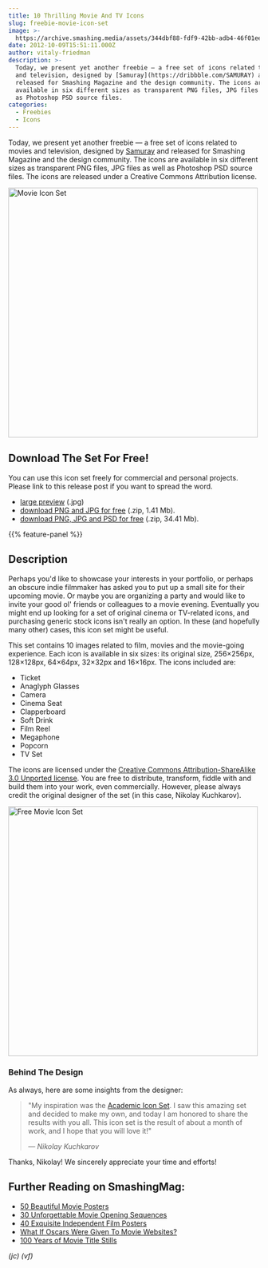 ```yaml
---
title: 10 Thrilling Movie And TV Icons
slug: freebie-movie-icon-set
image: >-
  https://archive.smashing.media/assets/344dbf88-fdf9-42bb-adb4-46f01eedd629/b6c64bd1-c573-4df2-94c8-46bf20285b3c/popcorn-movies.jpg
date: 2012-10-09T15:51:11.000Z
author: vitaly-friedman
description: >-
  Today, we present yet another freebie — a free set of icons related to movies
  and television, designed by [Samuray](https://dribbble.com/SAMURAY) and
  released for Smashing Magazine and the design community. The icons are
  available in six different sizes as transparent PNG files, JPG files as well
  as Photoshop PSD source files.
categories:
  - Freebies
  - Icons
---
```

Today, we present yet another freebie — a free set of icons related to movies and television, designed by <a href="https://dribbble.com/SAMURAY">Samuray</a> and released for Smashing Magazine and the design community. The icons are available in six different sizes as transparent PNG files, JPG files as well as Photoshop PSD source files. The icons are released under a Creative Commons Attribution license. 

<a title="large preview" href="https://archive.smashing.media/assets/344dbf88-fdf9-42bb-adb4-46f01eedd629/402f8d1e-9cc5-4563-99dd-69678bd0f3f5/full-preview.jpg"><img loading="lazy" decoding="async" src="https://archive.smashing.media/assets/344dbf88-fdf9-42bb-adb4-46f01eedd629/66f6ec23-b2f1-4733-a56f-685fb74bd5e3/cover2.jpg" alt="Movie Icon Set" width="500" /></a>

## Download The Set For Free!

You can use this icon set freely for commercial and personal projects. Please link to this release post if you want to spread the word.

*   [large preview](https://archive.smashing.media/assets/344dbf88-fdf9-42bb-adb4-46f01eedd629/402f8d1e-9cc5-4563-99dd-69678bd0f3f5/full-preview.jpg) (.jpg)
*   [download PNG and JPG for free](https://smashingmagazine.com/provide/Freebies/movie-icon-set-JPG-PNG.zip "Download the whole package as .zip") (.zip, 1.41 Mb).
*   [download PNG, JPG and PSD for free](https://smashingmagazine.com/provide/Freebies/movie-icon-set-JPG-PNG-PSD.zip "Download the whole package as .zip") (.zip, 34.41 Mb).

{{% feature-panel %}}

## Description

Perhaps you'd like to showcase your interests in your portfolio, or perhaps an obscure indie filmmaker has asked you to put up a small site for their upcoming movie. Or maybe you are organizing a party and would like to invite your good ol' friends or colleagues to a movie evening. Eventually you might end up looking for a set of original cinema or TV-related icons, and purchasing generic stock icons isn't really an option. In these (and hopefully many other) cases, this icon set might be useful.

This set contains 10 images related to film, movies and the movie-going experience. Each icon is available in six sizes: its original size, 256×256px, 128×128px, 64×64px, 32×32px and 16×16px. The icons included are:

*   Ticket
*   Anaglyph Glasses
*   Camera
*   Cinema Seat
*   Clapperboard
*   Soft Drink
*   Film Reel
*   Megaphone
*   Popcorn
*   TV Set

The icons are licensed under the <a href="https://creativecommons.org/licenses/by-sa/3.0/">Creative Commons Attribution-ShareAlike 3.0 Unported license</a>. You are free to distribute, transform, fiddle with and build them into your work, even commercially. However, please always credit the original designer of the set (in this case, Nikolay Kuchkarov).

<a title="large preview" href="https://archive.smashing.media/assets/344dbf88-fdf9-42bb-adb4-46f01eedd629/402f8d1e-9cc5-4563-99dd-69678bd0f3f5/full-preview.jpg"><img loading="lazy" decoding="async" src="https://archive.smashing.media/assets/344dbf88-fdf9-42bb-adb4-46f01eedd629/402f8d1e-9cc5-4563-99dd-69678bd0f3f5/full-preview.jpg" alt="Free Movie Icon Set" width="500" /></a>

### Behind The Design

As always, here are some insights from the designer:
<blockquote>"My inspiration was the <a href="https://www.smashingmagazine.com/2012/06/18/freebie-academic-icon-set-10-png-psd-icons/">Academic Icon Set</a>. I saw this amazing set and decided to make my own, and today I am honored to share the results with you all. This icon set is the result of about a month of work, and I hope that you will love it!"

<em>— Nikolay Kuchkarov</em></blockquote>

Thanks, Nikolay! We sincerely appreciate your time and efforts!

## <span class="rh">Further Reading</span> on SmashingMag:

*   [50 Beautiful Movie Posters](https://www.smashingmagazine.com/2008/10/50-beautiful-movie-posters/)
*   [30 Unforgettable Movie Opening Sequences](https://www.smashingmagazine.com/2008/12/30-unforgettable-movie-title-sequences/)
*   [40 Exquisite Independent Film Posters](https://www.smashingmagazine.com/2008/11/40-exquisite-independent-film-posters/)
*   [What If Oscars Were Given To Movie Websites?](https://www.smashingmagazine.com/2010/04/what-if-oscars-were-given-to-movie-websites/)
*   [100 Years of Movie Title Stills](https://www.smashingmagazine.com/2010/02/100-years-movie-title-stills/)

<em>(jc) (vf)</em>

